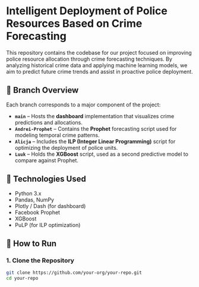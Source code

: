 # Intelligent Deployment of Police Resources Based on Crime Forecasting

This repository contains the codebase for our project focused on improving police resource allocation through crime forecasting techniques. By analyzing historical crime data and applying machine learning models, we aim to predict future crime trends and assist in proactive police deployment.

## 📁 Branch Overview

Each branch corresponds to a major component of the project:

- **`main`** – Hosts the **dashboard** implementation that visualizes crime predictions and allocations.
- **`Andrei-Prophet`** – Contains the **Prophet** forecasting script used for modeling temporal crime patterns.
- **`Alicja`** – Includes the **ILP (Integer Linear Programming)** script for optimizing the deployment of police units.
- **`Luuk`** – Holds the **XGBoost** script, used as a second predictive model to compare against Prophet.

## 🔧 Technologies Used

- Python 3.x
- Pandas, NumPy
- Plotly / Dash (for dashboard)
- Facebook Prophet
- XGBoost
- PuLP (for ILP optimization)

## 🚀 How to Run

### 1. Clone the Repository

```bash
git clone https://github.com/your-org/your-repo.git
cd your-repo
